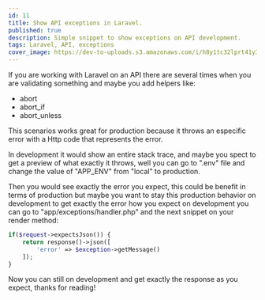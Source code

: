 ```yaml
---
id: 11
title: Show API exceptions in Laravel.
published: true
description: Simple snippet to show exceptions on API development.
tags: Laravel, API, exceptions
cover_image: https://dev-to-uploads.s3.amazonaws.com/i/h8y1tc32lprt41y3szsu.png
---
```


If you are working with Laravel on an API there are several times when you are validating something and maybe you add helpers like:

- abort
- abort_if
- abort_unless

This scenarios works great for production because it throws an especific error with a Http code that represents the error.

In development it would show an entire stack trace, and maybe you spect to get a preview of what exactly it throws, well you can go to ".env" file and change the value of "APP_ENV" from "local" to production.

Then you would see exactly the error you expect, this could be benefit in terms of production but maybe you want to stay this production behavior on development to get exactly the error how you expect on development you can go to "app/exceptions/handler.php" and the next snippet on your render method:


```php
if($request->expectsJson()) {
    return response()->json([
        'error' => $exception->getMessage()
    ]);
}
```

Now you can still on development and get exactly the response as you expect, thanks for reading!

